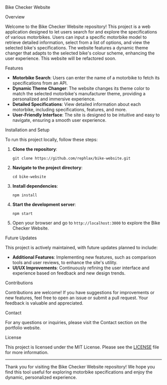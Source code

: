 Bike Checker Website

Overview

Welcome to the Bike Checker Website repository! This project is a web application designed to let users search for and explore the specifications of various motorbikes. Users can input a specific motorbike model to retrieve detailed information, select from a list of options, and view the selected bike's specifications. The website features a dynamic theme changer that adapts to the selected bike's colour scheme, enhancing the user experience. This website will be refactored soon.

Features

- **Motorbike Search**: Users can enter the name of a motorbike to fetch its specifications from an API.
- **Dynamic Theme Changer**: The website changes its theme color to match the selected motorbike's manufacturer theme, providing a personalized and immersive experience.
- **Detailed Specifications**: View detailed information about each motorbike, including specifications, features, and more.
- **User-Friendly Interface**: The site is designed to be intuitive and easy to navigate, ensuring a smooth user experience.

Installation and Setup

To run this project locally, follow these steps:

1. **Clone the repository**:
   ```
   git clone https://github.com/rephlax/bike-website.git
   ```
2. **Navigate to the project directory**:
   ```
   cd bike-website
   ```
3. **Install dependencies**:
   ```
   npm install
   ```
4. **Start the development server**:
   ```
   npm start
   ```
5. Open your browser and go to `http://localhost:3000` to explore the Bike Checker Website.

Future Updates

This project is actively maintained, with future updates planned to include:

- **Additional Features**: Implementing new features, such as comparison tools and user reviews, to enhance the site's utility.
- **UI/UX Improvements**: Continuously refining the user interface and experience based on feedback and new design trends.

Contributions

Contributions are welcome! If you have suggestions for improvements or new features, feel free to open an issue or submit a pull request. Your feedback is valuable and appreciated.

Contact

For any questions or inquiries, please visit the Contact section on the portfolio website.

License

This project is licensed under the MIT License. Please see the [LICENSE](https://github.com/rephlax/bike-website/blob/main/LICENSE) file for more information.

---

Thank you for visiting the Bike Checker Website repository! We hope you find this tool useful for exploring motorbike specifications and enjoy the dynamic, personalized experience.
